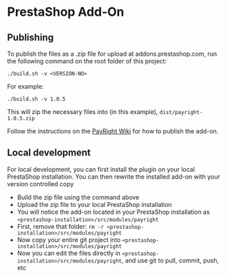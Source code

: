 # PrestaShop Add-On

## Publishing
To publish the files as a .zip file for upload at addons.prestashop.com, run the following command on the root folder of this project:

`./build.sh -v <VERSION-NO>`

For example:

`./build.sh -v 1.0.5`

This will zip the necessary files into (in this example), `dist/payright-1.0.5.zip`

Follow the instructions on the [PayRight Wiki](https://payrightmel.atlassian.net/wiki/spaces/DP/pages/116654085/Publishing+the+PayRight+add-on+to+PrestaShop) for how to publish the add-on.

## Local development
For local development, you can first install the plugin on your local PrestaShop installation. You can then rewrite the installed add-on with your version controlled copy

- Build the zip file using the command above
- Upload the zip file to your local PrestaShop installation
- You will notice the add-on located in your PrestaShop installation as `<prestashop-installation>/src/modules/payright`
- First, remove that folder: `rm -r <prestashop-installation>/src/modules/payright`
- Now copy your entire git project into `<prestashop-installation>/src/modules/payright`
- Now you can edit the files directly in `<prestashop-installation>/src/modules/payright`, and use git to pull, commit, push, etc